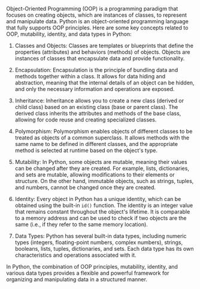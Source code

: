 Object-Oriented Programming (OOP) is a programming paradigm that focuses on creating objects, which are instances of classes, to represent and manipulate data. Python is an object-oriented programming language that fully supports OOP principles. Here are some key concepts related to OOP, mutability, identity, and data types in Python:

1. Classes and Objects: Classes are templates or blueprints that define the properties (attributes) and behaviors (methods) of objects. Objects are instances of classes that encapsulate data and provide functionality.

2. Encapsulation: Encapsulation is the principle of bundling data and methods together within a class. It allows for data hiding and abstraction, meaning that the internal details of an object can be hidden, and only the necessary information and operations are exposed.

3. Inheritance: Inheritance allows you to create a new class (derived or child class) based on an existing class (base or parent class). The derived class inherits the attributes and methods of the base class, allowing for code reuse and creating specialized classes.

4. Polymorphism: Polymorphism enables objects of different classes to be treated as objects of a common superclass. It allows methods with the same name to be defined in different classes, and the appropriate method is selected at runtime based on the object's type.

5. Mutability: In Python, some objects are mutable, meaning their values can be changed after they are created. For example, lists, dictionaries, and sets are mutable, allowing modifications to their elements or structure. On the other hand, immutable objects, such as strings, tuples, and numbers, cannot be changed once they are created.

6. Identity: Every object in Python has a unique identity, which can be obtained using the built-in `id()` function. The identity is an integer value that remains constant throughout the object's lifetime. It is comparable to a memory address and can be used to check if two objects are the same (i.e., if they refer to the same memory location).

7. Data Types: Python has several built-in data types, including numeric types (integers, floating-point numbers, complex numbers), strings, booleans, lists, tuples, dictionaries, and sets. Each data type has its own characteristics and operations associated with it.

In Python, the combination of OOP principles, mutability, identity, and various data types provides a flexible and powerful framework for organizing and manipulating data in a structured manner.
